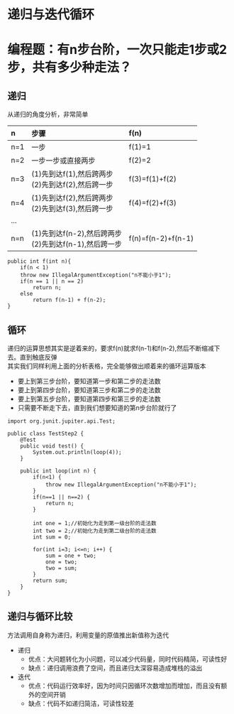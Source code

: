 # 递归与迭代循环

# 编程题：有n步台阶，一次只能走1步或2步，共有多少种走法？

## 递归
从递归的角度分析，非常简单<br>

|n|步骤|f(n)|
|:---|:---|:---|
|n=1|      一步   |                f(1)=1|
|n=2|   一步一步或直接两步 |        f(2)=2|
|n=3|   (1)先到达f(1),然后跨两步<br>(2)先到达f(2),然后跨一步 |  f(3)=f(1)+f(2)
|n=4|   (1)先到达f(2),然后跨两步<br> (2)先到达f(3),然后跨一步 |  f(4)=f(2)+f(3)   
|...|
|n=n|   (1)先到达f(n-2),然后跨两步<br> (2)先到达f(n-1),然后跨一步 | f(n)=f(n-2)+f(n-1)

```
public int f(int n){
    if(n < 1)
	throw new IllegalArgumentException("n不能小于1");
	if(n == 1 || n == 2)
		return n;
	else
		return f(n-1) + f(n-2);
}
```

## 循环
递归的运算思想其实是逆着来的，要求f(n)就求f(n-1)和f(n-2),然后不断缩减下去。直到触底反弹<br>
其实我们同样利用上面的分析表格，完全能够做出顺着来的循环运算版本<br>
* 要上到第三步台阶，要知道第一步和第二步的走法数
* 要上到第四步台阶，要知道第三步和第二步的走法数
* 要上到第五步台阶，要知道第四步和第三步的走法数
* 只需要不断走下去，直到我们想要知道的第n步台阶就行了

```
import org.junit.jupiter.api.Test;

public class TestStep2 {
	@Test
	public void test() {
		System.out.println(loop(4));
	}
	
	public int loop(int n) {
		if(n<1) {
			throw new IllegalArgumentException("n不能小于1");
		}
		if(n==1 || n==2) {
			return n;
		}
		
		int one = 1;//初始化为走到第一级台阶的走法数
		int two = 2;//初始化为走到第二级台阶的走法数
		int sum = 0;
		
		for(int i=3; i<=n; i++) {
			sum = one + two;
			one = two;
			two = sum;
		}
		return sum;
	}
}

```

## 递归与循环比较
方法调用自身称为递归，利用变量的原值推出新值称为迭代
* 递归
  * 优点：大问题转化为小问题，可以减少代码量，同时代码精简，可读性好
  * 缺点：递归调用浪费了空间，而且递归太深容易造成堆栈的溢出
* 迭代
  * 优点：代码运行效率好，因为时间只因循环次数增加而增加，而且没有额外的空间开销
  * 缺点：代码不如递归简洁，可读性较差

